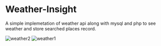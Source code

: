 # Weather-Insight
A simple implemetation of weather api along with mysql and php to see weather and store searched places record.



![weather2](https://github.com/user-attachments/assets/141a5a3d-ca0b-421c-800a-5fa91e559872)
![weather1](https://github.com/user-attachments/assets/bf998513-86a1-4d3a-a665-8ee19d72ddd6)
